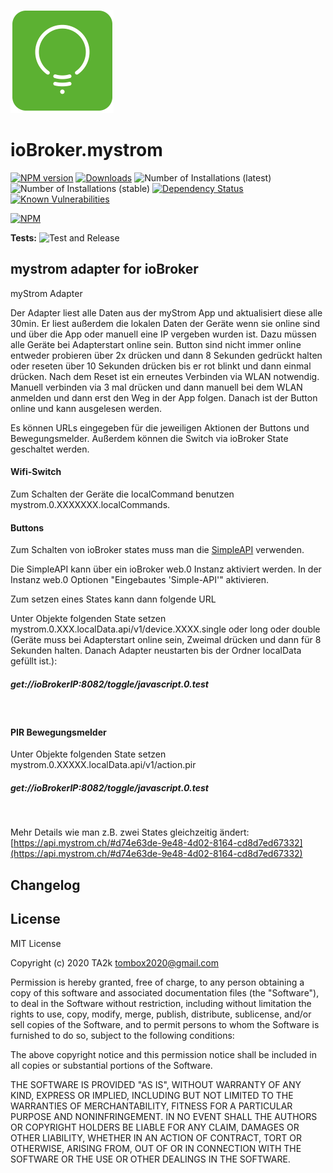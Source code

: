![Logo](admin/mystrom.png)

# ioBroker.mystrom

[![NPM version](http://img.shields.io/npm/v/iobroker.mystrom.svg)](https://www.npmjs.com/package/iobroker.mystrom)
[![Downloads](https://img.shields.io/npm/dm/iobroker.mystrom.svg)](https://www.npmjs.com/package/iobroker.mystrom)
![Number of Installations (latest)](http://iobroker.live/badges/mystrom-installed.svg)
![Number of Installations (stable)](http://iobroker.live/badges/mystrom-stable.svg)
[![Dependency Status](https://img.shields.io/david/TA2k/iobroker.mystrom.svg)](https://david-dm.org/TA2k/iobroker.mystrom)
[![Known Vulnerabilities](https://snyk.io/test/github/TA2k/ioBroker.mystrom/badge.svg)](https://snyk.io/test/github/TA2k/ioBroker.mystrom)

[![NPM](https://nodei.co/npm/iobroker.mystrom.png?downloads=true)](https://nodei.co/npm/iobroker.mystrom/)

**Tests:** ![Test and Release](https://github.com/TA2k/ioBroker.mystrom/workflows/Test%20and%20Release/badge.svg)

## mystrom adapter for ioBroker

myStrom Adapter

Der Adapter liest alle Daten aus der myStrom App und aktualisiert diese alle 30min. Er liest außerdem die lokalen Daten der Geräte wenn sie online sind und über die App oder manuell eine IP vergeben wurden ist. Dazu müssen alle Geräte bei Adapterstart online sein. Button sind nicht immer online entweder probieren über 2x drücken und dann 8 Sekunden gedrückt halten oder reseten über 10 Sekunden drücken bis er rot blinkt und dann einmal drücken. Nach dem Reset ist ein erneutes Verbinden via WLAN notwendig. Manuell verbinden via 3 mal drücken und dann manuell bei dem WLAN anmelden und dann erst den Weg in der App folgen. Danach ist der Button online und kann ausgelesen werden.

Es können URLs eingegeben für die jeweiligen Aktionen der Buttons und Bewegungsmelder. Außerdem können die Switch via ioBroker State geschaltet werden.

#### Wifi-Switch

Zum Schalten der Geräte die localCommand benutzen mystrom.0.XXXXXXX.localCommands.

#### Buttons

Zum Schalten von ioBroker states muss man die [SimpleAPI](https://github.com/ioBroker/ioBroker.simple-api) verwenden.

Die SimpleAPI kann über ein ioBroker web.0 Instanz aktiviert werden. In der Instanz web.0 Optionen "Eingebautes 'Simple-API'" aktivieren.

Zum setzen eines States kann dann folgende URL
<br />

Unter Objekte folgenden State setzen mystrom.0.XXX.localData.api/v1/device.XXXX.single oder long oder double (Geräte muss bei Adapterstart online sein, Zweimal drücken und dann für 8 Sekunden halten. Danach Adapter neustarten bis der Ordner localData gefüllt ist.):

##### get://ioBrokerIP:8082/toggle/javascript.0.test

<br />

#### PIR Bewegungsmelder

Unter Objekte folgenden State setzen mystrom.0.XXXXX.localData.api/v1/action.pir

##### get://ioBrokerIP:8082/toggle/javascript.0.test

   <br />

Mehr Details wie man z.B. zwei States gleichzeitig ändert:
[https://api.mystrom.ch/#d74e63de-9e48-4d02-8164-cd8d7ed67332](https://api.mystrom.ch/#d74e63de-9e48-4d02-8164-cd8d7ed67332)

## Changelog

## License

MIT License

Copyright (c) 2020 TA2k <tombox2020@gmail.com>

Permission is hereby granted, free of charge, to any person obtaining a copy
of this software and associated documentation files (the "Software"), to deal
in the Software without restriction, including without limitation the rights
to use, copy, modify, merge, publish, distribute, sublicense, and/or sell
copies of the Software, and to permit persons to whom the Software is
furnished to do so, subject to the following conditions:

The above copyright notice and this permission notice shall be included in all
copies or substantial portions of the Software.

THE SOFTWARE IS PROVIDED "AS IS", WITHOUT WARRANTY OF ANY KIND, EXPRESS OR
IMPLIED, INCLUDING BUT NOT LIMITED TO THE WARRANTIES OF MERCHANTABILITY,
FITNESS FOR A PARTICULAR PURPOSE AND NONINFRINGEMENT. IN NO EVENT SHALL THE
AUTHORS OR COPYRIGHT HOLDERS BE LIABLE FOR ANY CLAIM, DAMAGES OR OTHER
LIABILITY, WHETHER IN AN ACTION OF CONTRACT, TORT OR OTHERWISE, ARISING FROM,
OUT OF OR IN CONNECTION WITH THE SOFTWARE OR THE USE OR OTHER DEALINGS IN THE
SOFTWARE.
